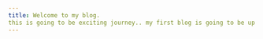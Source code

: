 ```yaml
---
title: Welcome to my blog. 
this is going to be exciting journey.. my first blog is going to be up and running soon
---
```


